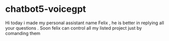 # chatbot5-voicegpt
Hi today i made my personal assistant name Felix , he is better in replying all your questions .
Soon felix can control all my listed project just by comanding them 
